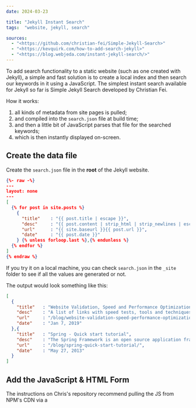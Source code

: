 ```yaml
---
date: 2024-03-23

title: "Jekyll Instant Search"
tags:  "website, jekyll, search"

sources:
  - "<https://github.com/christian-fei/Simple-Jekyll-Search>"
  - "<https://kevquirk.com/how-to-add-search-jekyll>"
  - "<https://blog.webjeda.com/instant-jekyll-search/>"
---
```



To add search functionality to a static website (such as one created with Jekyll),
a simple and fast solution is to create a local index and then search our keywords in it using a JavaScript.
The simplest instant search available for Jekyll so far is Simple Jekyll Search developed by Christian Fei.

How it works:
1. all kinds of metadata from site pages is pulled;
2. and compiled into the `search.json` file  at build time;
3. and then a little bit of JavaScript parses that file for the searched keywords;
4. which is then instantly displayed on-screen.

## Create the data file

Create the `search.json` file in the **root** of the Jekyll website.

```json
{%- raw -%}
---
layout: none
---
[
  {% for post in site.posts %}
    {
      "title"    : "{{ post.title | escape }}",
      "desc"     : "{{ post.content | strip_html | strip_newlines | escape | truncate: 300 }}",
      "url"      : "{{ site.baseurl }}{{ post.url }}",
      "date"     : "{{ post.date }}"
    } {% unless forloop.last %},{% endunless %}
  {% endfor %}
]
{% endraw %}
```

If you try it on a local machine, you can check `search.json` in the `_site` folder to see if all the values are generated or not.

The output would look something like this:

```json
[
  {
    "title"   : "Website Validation, Speed and Performance Optimization",
    "desc"    : "A list of links with speed tests, tools and techniques to optimize page speed and the overall website performance.Managing page speed (the speed at which the website loads and reacts to user input) can drastically improve user experience (UX) and search engine optimization (SEO).Speed      Google...",
    "url"     : "/blog/website-validation-speed-performance-optimization/",
    "date"    : "Jan 7, 2019"
  },{
    "title"   : "Spring - Quick start tutorial",
    "desc"    : "The Spring Framework is an open source application framework and inversion of control container for the Java platform.The framework’s core features can be used by any Java application, but there are extensions for building web applications on top of the Java EE platform.Although the framework doe...",
    "url"     : "/blog/spring-quick-start-tutorial/",
    "date"    : "May 27, 2013"
  }
]
```


## Add the JavaScript & HTML Form

The instructions on Chris's repository recommend pulling the JS from NPM's CDN via a <script> element
in the <head> of the site's default layout. But:
1. we don't want to load a JavaScript on every single page if it's only needed on one (search) page;
2. we also dont want to add any third party requests on page load.

So instead download the search script
([GitHub direct link](https://raw.githubusercontent.com/christian-fei/Simple-Jekyll-Search/master/dest/simple-jekyll-search.js))
and save it as `search-script.js` (or any other name you prefer).

Then, inside the '_includes' folder, create another file named `search-form.html` (or any other name you prefer) with
the following content:

```html
<!-- Html Elements for Search -->
<div id="search-container">
<input type="text" id="search-input" placeholder="Search...">
<ul id="results-container"></ul>
</div>

<!-- Script pointing to search-script.js -->
<script src="/path/to/search-script.js" type="text/javascript"></script>

<!-- Configuration -->
<script>
  SimpleJekyllSearch({
    searchInput: document.getElementById('search-input'),
    resultsContainer: document.getElementById('results-container'),
    json: '/search.json'
  })
</script>
```

What this code does is call the `search-script.js` file,
add the actual search field, and finally configure the results that are displayed.

Since this is in the '_includes' folder and contains everything needed to perform a search,
it can be added anywhere on the page knowing that the JS will only be loaded where it is needed.

To embed the search field into any page, simply add the following code wherever you want it to appear:

```html
{% raw %}
{% include search-form.html %}
{% endraw %}
```


## Customization

The default Jekyll search result will be in this format:

```html
<li><a href="{url}">{title}</a></li>
```

But it can be changed in the configuration script:

```html
searchResultTemplate: '<div><a href="{url}"><h1>{title}</h1></a><span>{date}</span></div>'
```

The {url}, {title}, {date} are the respective data found in the JSON file.

A custom message can also be displayed when no result is found by adding this line to the configuration script:

```html
noResultsText ("No result found!")
```

There are many other configurations that can be tweaked, for example:

```html
<!-- Configuration -->
<script>
  SimpleJekyllSearch({
    searchInput: document.getElementById('search-input'),
    resultsContainer: document.getElementById('results-container'),
    json: '/search.json',
    searchResultTemplate: '<li><a href="{url}" title="{desc}">{title}</a></li>',
    noResultsText: 'No results found',
    limit: 10,
    fuzzy: false
  })
</script>
```

Visit the [GitHub / Simple-Jekyll-Search](https://github.com/christian-fei/Simple-Jekyll-Search) repository
to learn more.
